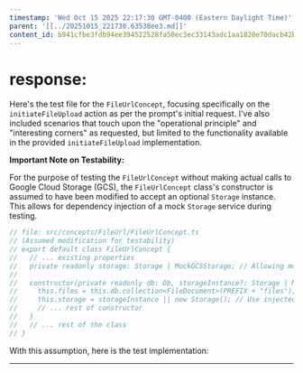 ```yaml
---
timestamp: 'Wed Oct 15 2025 22:17:30 GMT-0400 (Eastern Daylight Time)'
parent: '[[../20251015_221730.63538ee3.md]]'
content_id: b941cfbe3fdb94ee394522528fa50ec3ec33143adc1aa1820e70dacb42b8f140
---
```


# response:

Here's the test file for the `FileUrlConcept`, focusing specifically on the `initiateFileUpload` action as per the prompt's initial request. I've also included scenarios that touch upon the "operational principle" and "interesting corners" as requested, but limited to the functionality available in the provided `initiateFileUpload` implementation.

**Important Note on Testability:**

For the purpose of testing the `FileUrlConcept` without making actual calls to Google Cloud Storage (GCS), the `FileUrlConcept` class's constructor is assumed to have been modified to accept an optional `Storage` instance. This allows for dependency injection of a mock `Storage` service during testing.

```typescript
// file: src/concepts/FileUrl/FileUrlConcept.ts
// (Assumed modification for testability)
// export default class FileUrlConcept {
//   // ... existing properties
//   private readonly storage: Storage | MockGCSStorage; // Allowing mock
//
//   constructor(private readonly db: Db, storageInstance?: Storage | MockGCSStorage) {
//     this.files = this.db.collection<FileDocument>(PREFIX + "files");
//     this.storage = storageInstance || new Storage(); // Use injected instance or create a real one
//     // ... rest of constructor
//   }
//   // ... rest of the class
// }
```

With this assumption, here is the test implementation:

***
